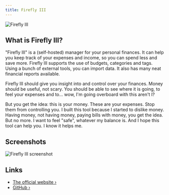 ```yaml
---
title: Firefly III
---
```


![Firefly III](https://raw.githubusercontent.com/firefly-iii/firefly-iii/develop/.github/assets/img/logo-small.webp)

## What is Firefly III?

"Firefly III" is a (self-hosted) manager for your personal finances. It can help you keep track of your expenses and income, so you can spend less and save more. Firefly III supports the use of budgets, categories and tags. Using a bunch of external tools, you can import data. It also has many neat financial reports available.

Firefly III should give you insight into and control over your finances. Money should be useful, not scary. You should be able to see where it is going, to feel your expenses and to... wow, I'm going overboard with this aren't I?

But you get the idea: this is your money. These are your expenses. Stop them from controlling you. I built this tool because I started to dislike money. Having money, not having money, paying bills with money, you get the idea. But no more. I want to feel "safe", whatever my balance is. And I hope this tool can help you. I know it helps me.

## Screenshots

![Firefly III screenshot](https://raw.githubusercontent.com/firefly-iii/firefly-iii/develop/.github/assets/img/imac-complete.webp)

## Links

- [The official website ›](https://firefly-iii.org/)
- [GitHub ›](https://github.com/firefly-iii/firefly-iii/)
